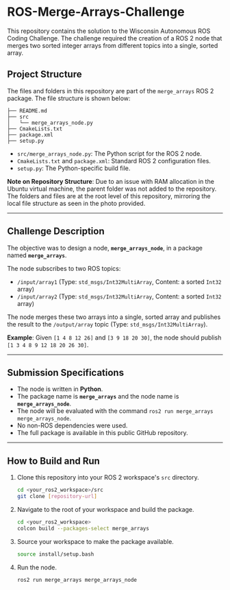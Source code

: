 # ROS-Merge-Arrays-Challenge

This repository contains the solution to the Wisconsin Autonomous ROS Coding Challenge. The challenge required the creation of a ROS 2 node that merges two sorted integer arrays from different topics into a single, sorted array.

## Project Structure

The files and folders in this repository are part of the `merge_arrays` ROS 2 package. The file structure is shown below:

```
├── README.md
├── src
│   └── merge_arrays_node.py
├── CmakeLists.txt
├── package.xml
├── setup.py
```

  * `src/merge_arrays_node.py`: The Python script for the ROS 2 node.
  * `CmakeLists.txt` and `package.xml`: Standard ROS 2 configuration files.
  * `setup.py`: The Python-specific build file.

**Note on Repository Structure**: Due to an issue with RAM allocation in the Ubuntu virtual machine, the parent folder was not added to the repository. The folders and files are at the root level of this repository, mirroring the local file structure as seen in the photo provided.

-----

## Challenge Description

The objective was to design a node, **`merge_arrays_node`**, in a package named **`merge_arrays`**.

The node subscribes to two ROS topics:

  * `/input/array1` (Type: `std_msgs/Int32MultiArray`, Content: a sorted `Int32` array)
  * `/input/array2` (Type: `std_msgs/Int32MultiArray`, Content: a sorted `Int32` array)

The node merges these two arrays into a single, sorted array and publishes the result to the `/output/array` topic (Type: `std_msgs/Int32MultiArray`).

**Example**: Given `[1 4 8 12 26]` and `[3 9 18 20 30]`, the node should publish `[1 3 4 8 9 12 18 20 26 30]`.

-----

## Submission Specifications

  * The node is written in **Python**.
  * The package name is **`merge_arrays`** and the node name is **`merge_arrays_node`**.
  * The node will be evaluated with the command `ros2 run merge_arrays merge_arrays_node`.
  * No non-ROS dependencies were used.
  * The full package is available in this public GitHub repository.

-----

## How to Build and Run

1.  Clone this repository into your ROS 2 workspace's `src` directory.
    ```bash
    cd <your_ros2_workspace>/src
    git clone [repository-url]
    ```
2.  Navigate to the root of your workspace and build the package.
    ```bash
    cd <your_ros2_workspace>
    colcon build --packages-select merge_arrays
    ```
3.  Source your workspace to make the package available.
    ```bash
    source install/setup.bash
    ```
4.  Run the node.
    ```bash
    ros2 run merge_arrays merge_arrays_node
    ```
